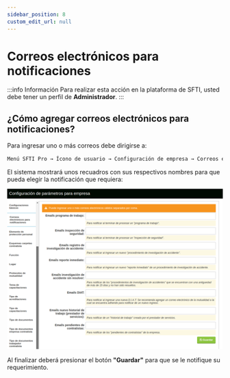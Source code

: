 ```yaml
---
sidebar_position: 8
custom_edit_url: null
---
```

# Correos electrónicos para notificaciones

:::info Información 
Para realizar esta acción en la plataforma de SFTI, usted debe tener un perfil de **Administrador**.
:::

## ¿Cómo agregar correos electrónicos para notificaciones?
Para ingresar uno o más correos debe dirigirse a: 

<div align="center">

```bash
Menú SFTI Pro → Ícono de usuario → Configuración de empresa → Correos electrónicos para notificaciones
```
</div>

El sistema mostrará unos recuadros con sus respectivos nombres para que pueda elegir la notificación que requiera:

<div align="center">

![correos](/img/img_manual/img_configuracion/2023-08-08_09-40.png)

</div>

Al finalizar deberá presionar el botón **"Guardar"** para que se le notifique su requerimiento.